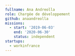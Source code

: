 ```yaml
---
fullname: Ana Andreolla
role: Chargée de développement
github: anaandreolla
missions:
  - start: '2019-06-03'
    end: '2020-06-30'
    status: independent
startups:
  - workinfrance
---
```


